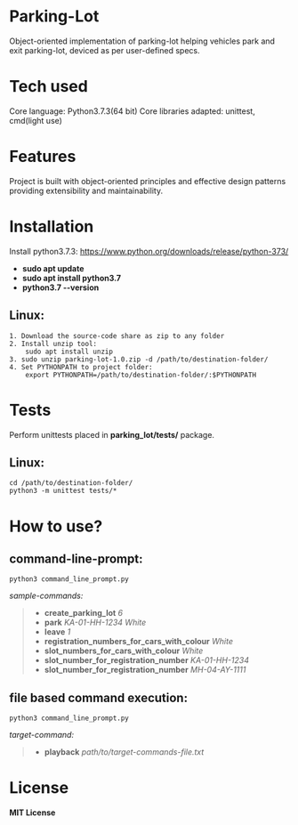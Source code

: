 # Parking-Lot
Object-oriented implementation of parking-lot helping vehicles park and exit parking-lot, deviced as per user-defined specs.

# Tech used
Core language: Python3.7.3(64 bit)
Core libraries adapted: unittest, cmd(light use)

# Features
Project is built with object-oriented principles and effective design patterns providing extensibility and maintainability.

# Installation
Install python3.7.3: https://www.python.org/downloads/release/python-373/
- **sudo apt update**
- **sudo apt install python3.7**
- **python3.7 --version**
## Linux:
```
1. Download the source-code share as zip to any folder
2. Install unzip tool: 
    sudo apt install unzip
3. sudo unzip parking-lot-1.0.zip -d /path/to/destination-folder/
4. Set PYTHONPATH to project folder:
    export PYTHONPATH=/path/to/destination-folder/:$PYTHONPATH
```
# Tests
Perform unittests placed in **parking_lot/tests/** package.
## Linux:
```
cd /path/to/destination-folder/
python3 -m unittest tests/*
```

# How to use?
## command-line-prompt:

```
python3 command_line_prompt.py
```
*sample-commands:*
> - **create_parking_lot** *6*
> - **park** *KA-01-HH-1234 White*
> - **leave** *1*
> - **registration_numbers_for_cars_with_colour** *White*
> - **slot_numbers_for_cars_with_colour** *White*
> - **slot_number_for_registration_number** *KA-01-HH-1234*
> - **slot_number_for_registration_number** *MH-04-AY-1111*


## file based command execution:
```
python3 command_line_prompt.py
```
*target-command:*
> - **playback** *path/to/target-commands-file.txt*

# License
**MIT License**